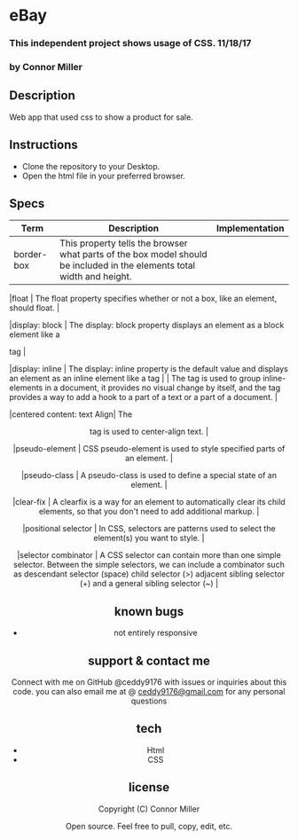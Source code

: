 # eBay
### This independent project shows usage of CSS. 11/18/17
### by Connor Miller

## Description

Web app that used css to show a product for sale.

## Instructions

* Clone the repository to your Desktop.
* Open the html file in your preferred browser.

## Specs
| Term  | Description | Implementation |
| ----- | ----------- | --------------
| border-box | This property tells the browser what parts of the box model should be included in the elements total width and height. | 

|float | The float property specifies whether or not a box, like an element, should float. |

|display: block | The display: block property  displays an element as a block element like a <p> tag |

|display: inline | The display: inline property is the default value and displays an element as an inline element like a <span> tag |
| The <span> tag is used to group inline-elements in a document, it provides no visual change by itself, and the tag provides a way to add a hook to a part of a text or a part of a document. |

|centered content: text Align| The <center> tag is used to center-align text. |

|pseudo-element |  CSS pseudo-element is used to style specified parts of an element. |

|pseudo-class | A pseudo-class is used to define a special state of an element. |

|clear-fix | A clearfix is a way for an element to automatically clear its child elements, so that you don't need to add additional markup. |

|positional selector | In CSS, selectors are patterns used to select the element(s) you want to style. |

|selector combinator |  A CSS selector can contain more than one simple selector. Between the simple selectors, we can include a combinator such as descendant selector (space) child selector (>) adjacent sibling selector (+) and a general sibling selector (~) |



## known bugs

* not entirely responsive

## support & contact me

 Connect with me on GitHub @ceddy9176 with issues or inquiries about this code. you can also email me at @ ceddy9176@gmail.com for any personal questions

## tech

* Html
* CSS


## license
 Copyright (C) Connor Miller

Open source. Feel free to pull, copy, edit, etc.

